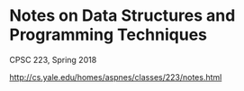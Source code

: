 # Notes on Data Structures and Programming Techniques

CPSC 223, Spring 2018

http://cs.yale.edu/homes/aspnes/classes/223/notes.html
